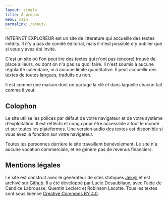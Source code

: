 ```yaml
---
layout: single
title: À propos
menu: main
permalink: /about/
---
```


INTERNET EXPLOREUR est un site de littérature qui accueille des textes inédits. Il n'y a pas de comité éditorial, mais il n'est possible d'y publier que si vous y avez été invité.

C'est un site où l'on peut lire des textes qui n'ont pas (encore) trouvé de place ailleurs, ou dont on n'a pas su quoi faire. Il n'est soumis à aucune régularité calendaire, ni à aucune limite quantitative. Il peut accueillir des textes de toutes langues, traduits ou non.

Il est comme une maison dont on partage la clé et dans laquelle chacun fait comme il veut. 

## Colophon

Le site utilise les polices par défaut de votre navigateur et de votre système d'exploitation. Il est réfléchi et conçu pour être accessible à tout le monde et sur toutes les plateformes. Une version audio des textes est disponible si vous avez la fonction sur votre navigateur.

Toutes les personnes derrière le site travaillent bénévolement. Le site n'a aucune vocation commerciale, et ne génère pas de revenus financiers.

## Mentions légales

Le site est construit avec le générateur de sites statiques [Jekyll](https://github.com/jekyll/jekyll) et est archivé sur [Github](https://github.com/PQuod). Il a été développé par Lucie Desaubliaux, avec l'aide de Candice Labrousse, Quentin Leclerc et Robinson Lacotte. Tous les textes sont sous licence [Creative Commons BY 4.0](https://creativecommons.org/licenses/by/4.0/).
